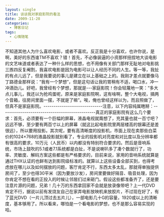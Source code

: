 ```yaml
---
layout: single
title: 谈谈我对家庭影院的看法
date: 2009-11-28
categories:
  - 博客日记
tags:
  - 心情随笔
---
```


不知道其他人为什么喜欢电影，或者不喜欢。反正我是十分喜欢，也许你说，是啊，美好的东西谁TM不喜欢？错！首先，不必像装逼的小资那样扭捏地大谈电影的文艺味道或者表达了一种什么样的思想，也不用像有关部门那样无耻地对电影挑三拣四反复阉割，我喜欢电影是因为电影可以让人经历不同的人生。等一等，我扯的有点儿远了，但是我要说的事儿是建立在以上基础之上的。我刚才差点就要像马丁路德金那样说：“我有一个梦想”，但是这句话让我的胃稍有不适，喝口水，冲一冲酒劲儿。好吧，我曾经有个梦想，那就是---家庭影院！你会轻蔑地一笑：“多大点儿事儿，我还以为抢鸡蛋呢，原来是家庭影院啊，这有啥啊，整个大电视，搞两个音箱，往房间里面一摆，不就是了嘛”。唉，俺也曾经这样以为，而且照做了，但真不是家庭影院。------------------------------注意，以下内容纯属瞎掰：------------------------------------------------真正的家庭影院有这么几个要求：首先，必须要有一个巨幅的屏幕，液晶电视就甭想了，充其量也就一百寸吧？远远不够，至少要有两百寸以上的屏幕（就这比起电影院里两层楼高的银幕还是差很远），所以要用投影。其次呢，要有高清晰度的投影机，市面上现在卖那些白菜价的1024&times;768的液晶投影就别看了，专业的投影机对亮度和对比度以及分辨率都有很高的要求，10万元（人民币）以内都没有特别符合要求的。然后是音响系统，市场上鼓吹的5.1或者7.1系统都是白扯，不是说喇叭多了凑个数就行了，功率、灵敏度、解码方案这些都是有严格要求的，目前来说，家用的音响系统就算是通过THX认证的也鲜有达到影院级标准的。就算以上这些设备全部买到，也得考虑放在哪儿以及如何摆放的问题，客厅肯定不行，东西太多太乱，那就得单独提供房间了，至少也得30平米（因为要放沙发），房间里要做好隔音、吸音处理，因为你肯定不想在看的正投入的时候让邻居们过来砸门。假设这些都准备齐了，还是要注意片源的问题，兄弟！几十万的东西拿回家不会就是放录像带吧？上一代DVD肯定不行，据说以前有发烧友自己在家弄电影放映机来放胶片，不过现在好了，有了蓝光DVD（一片儿顶过去五片儿），一部电影几十G的容量，1920或以上的清晰度，基本够用了。所以看来，哪怕是一个看电影的梦想，也不是那么容易实现的哈。
